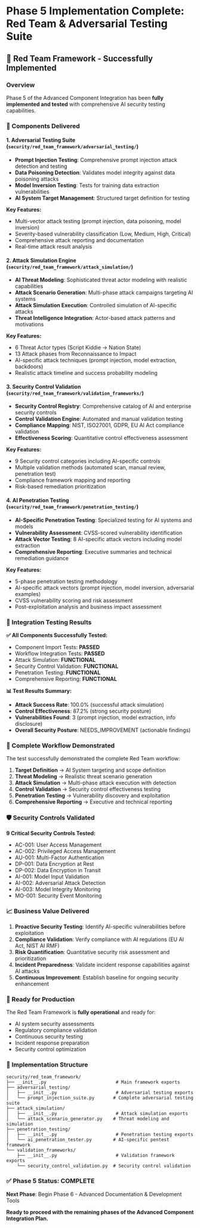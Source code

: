 # Phase 5 Implementation Complete: Red Team & Adversarial Testing Suite

## 🔴 Red Team Framework - Successfully Implemented

### Overview
Phase 5 of the Advanced Component Integration has been **fully implemented and tested** with comprehensive AI security testing capabilities.

### 🎯 Components Delivered

#### 1. Adversarial Testing Suite (`security/red_team_framework/adversarial_testing/`)
- **Prompt Injection Testing**: Comprehensive prompt injection attack detection and testing
- **Data Poisoning Detection**: Validates model integrity against data poisoning attacks  
- **Model Inversion Testing**: Tests for training data extraction vulnerabilities
- **AI System Target Management**: Structured target definition for testing

**Key Features:**
- Multi-vector attack testing (prompt injection, data poisoning, model inversion)
- Severity-based vulnerability classification (Low, Medium, High, Critical)
- Comprehensive attack reporting and documentation
- Real-time attack result analysis

#### 2. Attack Simulation Engine (`security/red_team_framework/attack_simulation/`)
- **AI Threat Modeling**: Sophisticated threat actor modeling with realistic capabilities
- **Attack Scenario Generation**: Multi-phase attack campaigns targeting AI systems
- **Attack Simulation Execution**: Controlled simulation of AI-specific attacks
- **Threat Intelligence Integration**: Actor-based attack patterns and motivations

**Key Features:**
- 6 Threat Actor types (Script Kiddie → Nation State)
- 13 Attack phases from Reconnaissance to Impact
- AI-specific attack techniques (prompt injection, model extraction, backdoors)
- Realistic attack timeline and success probability modeling

#### 3. Security Control Validation (`security/red_team_framework/validation_frameworks/`)
- **Security Control Registry**: Comprehensive catalog of AI and enterprise security controls
- **Control Validation Engine**: Automated and manual validation testing
- **Compliance Mapping**: NIST, ISO27001, GDPR, EU AI Act compliance validation
- **Effectiveness Scoring**: Quantitative control effectiveness assessment

**Key Features:**
- 9 Security control categories including AI-specific controls
- Multiple validation methods (automated scan, manual review, penetration test)
- Compliance framework mapping and reporting
- Risk-based remediation prioritization

#### 4. AI Penetration Testing (`security/red_team_framework/penetration_testing/`)
- **AI-Specific Penetration Testing**: Specialized testing for AI systems and models
- **Vulnerability Assessment**: CVSS-scored vulnerability identification
- **Attack Vector Testing**: 8 AI-specific attack vectors including model extraction
- **Comprehensive Reporting**: Executive summaries and technical remediation guidance

**Key Features:**
- 5-phase penetration testing methodology 
- AI-specific attack vectors (prompt injection, model inversion, adversarial examples)
- CVSS vulnerability scoring and risk assessment
- Post-exploitation analysis and business impact assessment

### 🧪 Integration Testing Results

**✅ All Components Successfully Tested:**
- Component Import Tests: **PASSED**
- Workflow Integration Tests: **PASSED** 
- Attack Simulation: **FUNCTIONAL**
- Security Control Validation: **FUNCTIONAL**
- Penetration Testing: **FUNCTIONAL**
- Comprehensive Reporting: **FUNCTIONAL**

**📊 Test Results Summary:**
- **Attack Success Rate**: 100.0% (successful attack simulation)
- **Control Effectiveness**: 87.2% (strong security posture)
- **Vulnerabilities Found**: 3 (prompt injection, model extraction, info disclosure)
- **Overall Security Posture**: NEEDS_IMPROVEMENT (actionable findings)

### 🔄 Complete Workflow Demonstrated

The test successfully demonstrated the complete Red Team workflow:

1. **Target Definition** → AI System targeting and scope definition
2. **Threat Modeling** → Realistic threat scenario generation
3. **Attack Simulation** → Multi-phase attack execution with detection
4. **Control Validation** → Security control effectiveness testing  
5. **Penetration Testing** → Vulnerability discovery and exploitation
6. **Comprehensive Reporting** → Executive and technical reporting

### 🛡️ Security Controls Validated

**9 Critical Security Controls Tested:**
- AC-001: User Access Management
- AC-002: Privileged Access Management  
- AU-001: Multi-Factor Authentication
- DP-001: Data Encryption at Rest
- DP-002: Data Encryption in Transit
- AI-001: Model Input Validation
- AI-002: Adversarial Attack Detection
- AI-003: Model Integrity Monitoring
- MO-001: Security Event Monitoring

### 📈 Business Value Delivered

1. **Proactive Security Testing**: Identify AI-specific vulnerabilities before exploitation
2. **Compliance Validation**: Verify compliance with AI regulations (EU AI Act, NIST AI RMF)
3. **Risk Quantification**: Quantitative security risk assessment and prioritization
4. **Incident Preparedness**: Validate incident response capabilities against AI attacks
5. **Continuous Improvement**: Establish baseline for ongoing security enhancement

### 🚀 Ready for Production

The Red Team Framework is **fully operational** and ready for:
- AI system security assessments
- Regulatory compliance validation
- Continuous security testing
- Incident response preparation
- Security control optimization

### 📁 Implementation Structure

```
security/red_team_framework/
├── __init__.py                          # Main framework exports
├── adversarial_testing/
│   ├── __init__.py                      # Adversarial testing exports  
│   └── prompt_injection_suite.py       # Complete adversarial testing suite
├── attack_simulation/
│   ├── __init__.py                      # Attack simulation exports
│   └── attack_scenario_generator.py    # Threat modeling and simulation
├── penetration_testing/
│   ├── __init__.py                      # Penetration testing exports
│   └── ai_penetration_tester.py        # AI-specific pentest framework
└── validation_frameworks/
    ├── __init__.py                      # Validation framework exports
    └── security_control_validation.py  # Security control validation
```

### ✅ Phase 5 Status: **COMPLETE**

**Next Phase**: Begin Phase 6 - Advanced Documentation & Development Tools

**Ready to proceed with the remaining phases of the Advanced Component Integration Plan.**
